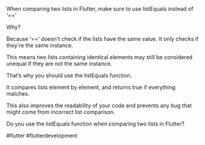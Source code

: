 When comparing two lists in Flutter, make sure to use listEquals instead of ‘==’

Why?

Because ‘==’ doesn't check if the lists have the same value. It only checks if they're the same instance. 

This means two lists containing identical elements may still be considered unequal if they are not the same instance.


That’s why you should use the listEquals function.

It compares lists element by element, and returns true if everything matches.


This also improves the readability of your code and prevents any bug that might come from incorrect list comparison.


Do you use the listEquals function when comparing two lists in Flutter?


#flutter #flutterdevelopment